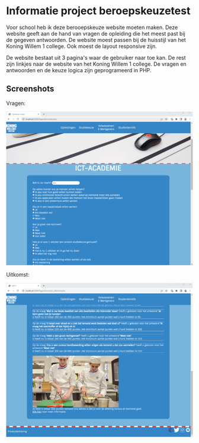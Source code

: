 # Informatie project beroepskeuzetest

Voor school heb ik deze berooepskeuze website moeten maken. Deze website geeft aan de hand van vragen de opleiding die het meest past bij de gegeven antwoorden. De website moest passen bij de huisstijl van het Koning Willem 1 college. Ook moest de layout responsive zijn.

De website bestaat uit 3 pagina's waar de gebruiker naar toe kan. De rest zijn linkjes naar de website van het Koning Willem 1 college. De vragen en antwoorden en de keuze logica zijn geprogrameerd in PHP.

## Screenshots

Vragen:

![screenshot](images/screenshot1.png)

Uitkomst:

![screenshot](images/screenshot2.png)